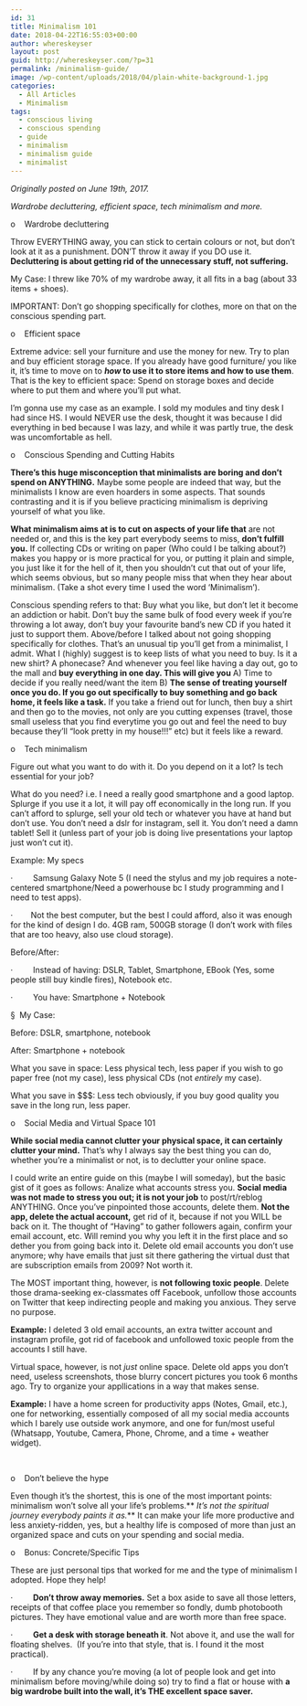 ```yaml
---
id: 31
title: Minimalism 101
date: 2018-04-22T16:55:03+00:00
author: whereskeyser
layout: post
guid: http://whereskeyser.com/?p=31
permalink: /minimalism-guide/
image: /wp-content/uploads/2018/04/plain-white-background-1.jpg
categories:
  - All Articles
  - Minimalism
tags:
  - conscious living
  - conscious spending
  - guide
  - minimalism
  - minimalism guide
  - minimalist
---
```

_Originally posted on June 19th, 2017._

_Wardrobe decluttering, efficient space, tech minimalism and more._

o    Wardrobe decluttering

Throw EVERYTHING away, you can stick to certain colours or not, but don’t look at it as a punishment. DON’T throw it away if you DO use it. **Decluttering is about getting rid of the unnecessary stuff, not suffering.**

My Case: I threw like 70% of my wardrobe away, it all fits in a bag (about 33 items + shoes).

IMPORTANT: Don’t go shopping specifically for clothes, more on that on the conscious spending part.

o    Efficient space

<!--more-->

Extreme advice: sell your furniture and use the money for new. Try to plan and buy efficient storage space. If you already have good furniture/ you like it, it’s time to move on to **_how_ to use it to store items and how to use them**. That is the key to efficient space: Spend on storage boxes and decide where to put them and where you’ll put what.

I’m gonna use my case as an example. I sold my modules and tiny desk I had since HS. I would NEVER use the desk, thought it was because I did everything in bed because I was lazy, and while it was partly true, the desk was uncomfortable as hell.

o    Conscious Spending and Cutting Habits

**There’s this huge misconception that minimalists are boring and don’t spend on ANYTHING.** Maybe some people are indeed that way, but the minimalists I know are even hoarders in some aspects. That sounds contrasting and it is if you believe practicing minimalism is depriving yourself of what you like.

**What minimalism aims at is to cut on aspects of your life that** are not needed or, and this is the key part everybody seems to miss, **don’t fulfill you.** If collecting CDs or writing on paper (Who could I be talking about?) makes you happy or is more practical for you, or putting it plain and simple, you just like it for the hell of it, then you shouldn’t cut that out of your life, which seems obvious, but so many people miss that when they hear about minimalism. (Take a shot every time I used the word ‘Minimalism’).

Conscious spending refers to that: Buy what you like, but don’t let it become an addiction or habit. Don’t buy the same bulk of food every week if you’re throwing a lot away, don’t buy your favourite band’s new CD if you hated it just to support them. Above/before I talked about not going shopping specifically for clothes. That’s an unusual tip you’ll get from a minimalist, I admit. What I (highly) suggest is to keep lists of what you need to buy. Is it a new shirt? A phonecase? And whenever you feel like having a day out, go to the mall and **buy everything in one day. This will give you** A) Time to decide if you really need/want the item B) **The sense of treating yourself once you do. If you go out specifically to buy something and go back home, it feels like a task.** If you take a friend out for lunch, then buy a shirt and then go to the movies, not only are you cutting expenses (travel, those small useless that you find everytime you go out and feel the need to buy because they’ll “look pretty in my house!!!” etc) but it feels like a reward.

o    Tech minimalism

Figure out what you want to do with it. Do you depend on it a lot? Is tech essential for your job?

What do you need? i.e. I need a really good smartphone and a good laptop. Splurge if you use it a lot, it will pay off economically in the long run. If you can’t afford to splurge, sell your old tech or whatever you have at hand but don’t use. You don’t need a dslr for instagram, sell it. You don’t need a damn tablet! Sell it (unless part of your job is doing live presentations your laptop just won’t cut it).

Example: My specs

·         Samsung Galaxy Note 5 (I need the stylus and my job requires a note-centered smartphone/Need a powerhouse bc I study programming and I need to test apps).

·        Not the best computer, but the best I could afford, also it was enough for the kind of design I do. 4GB ram, 500GB storage (I don’t work with files that are too heavy, also use cloud storage).

Before/After:

·         Instead of having: DSLR, Tablet, Smartphone, EBook (Yes, some people still buy kindle fires), Notebook etc.

·         You have: Smartphone + Notebook

§  My Case:

Before: DSLR, smartphone, notebook

After: Smartphone + notebook

What you save in space: Less physical tech, less paper if you wish to go paper free (not my case), less physical CDs (not _entirely_ my case).

What you save in $$$: Less tech obviously, if you buy good quality you save in the long run, less paper.

o    Social Media and Virtual Space 101

**While social media cannot clutter your physical space, it can certainly clutter your mind.** That’s why I always say the best thing you can do, whether you’re a minimalist or not, is to declutter your online space.

I could write an entire guide on this (maybe I will someday), but the basic gist of it goes as follows: Analize what accounts stress you. **Social media was not made to stress you out; it is not your job** to post/rt/reblog ANYTHING. Once you’ve pinpointed those accounts, delete them. **Not the app, delete the actual account,** get rid of it, because if not you WILL be back on it. The thought of “Having” to gather followers again, confirm your email account, etc. Will remind you why you left it in the first place and so dether you from going back into it. Delete old email accounts you don’t use anymore; why have emails that just sit there gathering the virtual dust that are subscription emails from 2009? Not worth it.

The MOST important thing, however, is **not following toxic people**. Delete those drama-seeking ex-classmates off Facebook, unfollow those accounts on Twitter that keep indirecting people and making you anxious. They serve no purpose.

**Example:** I deleted 3 old email accounts, an extra twitter account and instagram profile, got rid of facebook and unfollowed toxic people from the accounts I still have.

Virtual space, however, is not _just_ online space. Delete old apps you don’t need, useless screenshots, those blurry concert pictures you took 6 months ago. Try to organize your appllications in a way that makes sense.

**Example:** I have a home screen for productivity apps (Notes, Gmail, etc.), one for networking, essentially composed of all my social media accounts which I barely use outside work anymore, and one for fun/most useful (Whatsapp, Youtube, Camera, Phone, Chrome, and a time + weather widget).

&nbsp;

o    Don’t believe the hype

Even though it’s the shortest, this is one of the most important points: minimalism won’t solve all your life’s problems.** _It’s not the spiritual journey everybody paints it as._** It can make your life more productive and less anxiety-ridden, yes, but a healthy life is composed of more than just an organized space and cuts on your spending and social media.

o    Bonus: Concrete/Specific Tips

These are just personal tips that worked for me and the type of minimalism I adopted. Hope they help!

·         **Don’t throw away memories.** Set a box aside to save all those letters, receipts of that coffee place you remember so fondly, dumb photobooth pictures. They have emotional value and are worth more than free space.

·         **Get a desk with storage beneath it**. Not above it, and use the wall for floating shelves.  (If you’re into that style, that is. I found it the most practical).

·         If by any chance you’re moving (a lot of people look and get into minimalism before moving/while doing so) try to find a flat or house with **a big wardrobe built into the wall, it’s THE excellent space saver.**